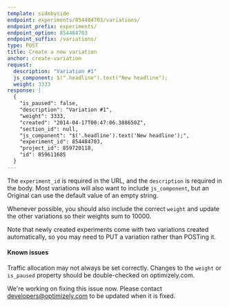 ```yaml
---
template: sidebyside
endpoint: experiments/854484703/variations/
endpoint_prefix: experiments/
endpoint_option: 854484703
endpoint_suffix: /variations/
type: POST
title: Create a new variation
anchor: create-variation
request:
  description: "Variation #1"
  js_component: $(".headline").text("New headline");
  weight: 3333
response: |
  {
    "is_paused": false,
    "description": "Variation #1",
    "weight": 3333,
    "created": "2014-04-17T00:47:06.388650Z",
    "section_id": null,
    "js_component": "$('.headline').text('New headline');",
    "experiment_id": 854484703,
    "project_id": 859720118,
    "id": 859611685
  }
---
```


The `experiment_id` is required in the URL, and the `description` is required in the body. Most variations will also want to include `js_component`, but an Original can use the default value of an empty string.

Whenever possible, you should also include the correct `weight` and update the other variations so their weights sum to 10000.

Note that newly created experiments come with two variations created automatically, so you may need to PUT a variation rather than POSTing it.

#### Known issues

Traffic allocation may not always be set correctly. Changes to the `weight` or `is_paused` property should be double-checked on optimizely.com.

We're working on fixing this issue now. Please contact [developers@optimizely.com](mailto:developers@optimizely.com) to be updated when it is fixed.
